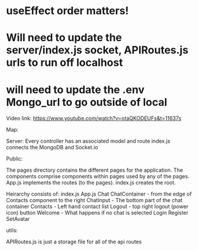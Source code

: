 # useEffect order matters!

# Will need to update the server/index.js socket, APIRoutes.js urls to run off localhost

# will need to update the .env Mongo_url to go outside of local

Video link: https://www.youtube.com/watch?v=otaQKODEUFs&t=11637s

Map:

Server:
Every controller has an associated model and route
index.js connects the MongoDB and Socket.io

Public:

The pages directory contains the different pages for the application. 
The components comprise components within pages used by any of the pages. 
App.js implements the routes (to the pages).
index.js creates the root.

Heirarchy consists of:
index.js
    App.js
        Chat
            ChatContainer - from the edge of Contacts component to the right
            ChatInput - The bottom part of the chat container
            Contacts - Left hand contact list
            Logout - top right logout (power icon) button
            Welcome - What happens if no chat is selected
        Login
        Register
        SetAvatar


utils:

APIRoutes.js is just a storage file for all of the api routes